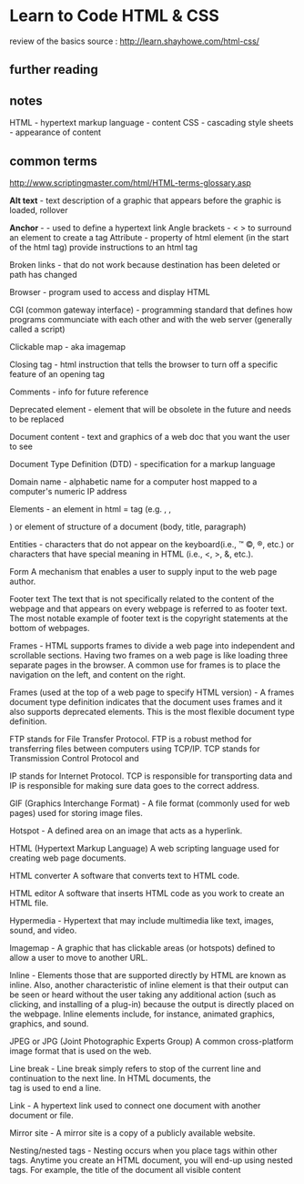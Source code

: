 # Learn to Code HTML & CSS
review of the basics
source : http://learn.shayhowe.com/html-css/

## further reading

## notes
HTML - hypertext markup language - content
CSS - cascading style sheets - appearance of content

## common terms
http://www.scriptingmaster.com/html/HTML-terms-glossary.asp

<b>Alt text</b> - text description of a graphic that appears before the graphic is loaded, rollover

<b>Anchor</b> - <a></a> - used to define a hypertext link
Angle brackets - < > to surround an element to create a tag
Attribute - property of html element (in the start of the html tag) provide instructions to an html tag

Broken links - that do not work because destination has been deleted or path has changed

Browser - program used to access and display HTML

CGI (common gateway interface) - programming standard that defines how programs communciate with each other and with the web server (generally called a script)

Clickable map - aka imagemap

Closing tag - html instruction that tells the browser to turn off a specific feature of an opening tag

Comments - info for future reference <!-- -->

Deprecated element - element that will be obsolete in the future and needs to be replaced

Document content - text and graphics of a web doc that you want the user to see

Document Type Definition (DTD) - specification for a markup language

Domain name - alphabetic name for a computer host mapped to a computer's numeric IP address

Elements - an element in html = tag (e.g. <head>, <body>, <p>) or element of structure of a document (body, title, paragraph)

Entities - characters that do not appear on the keyboard(i.e., ™ ©, ®, etc.) or characters that have special meaning in HTML (i.e., <, >, &, etc.).

Form
A mechanism that enables a user to supply input to the web page author.

Footer text
The text that is not specifically related to the content of the webpage and that appears on every webpage is referred to as footer text. The most notable example of footer text is the copyright statements at the bottom of webpages.

Frames - HTML supports frames to divide a web page into independent and scrollable sections. Having two frames on a web page is like loading three separate pages in the browser. A common use for frames is to place the navigation on the left, and content on the right.

Frames (used at the top of a web page to specify HTML version) - A frames document type definition indicates that the document uses frames and it also supports deprecated elements. This is the most flexible document type definition.

FTP stands for File Transfer Protocol. FTP is a robust method for transferring files between computers using TCP/IP. TCP stands for Transmission Control Protocol and 

IP stands for Internet Protocol. TCP is responsible for transporting data and IP is responsible for making sure data goes to the correct address.

GIF (Graphics Interchange Format) - A file format (commonly used for web pages) used for storing image files.

Hotspot - A defined area on an image that acts as a hyperlink.

HTML (Hypertext Markup Language)
A web scripting language used for creating web page documents.

HTML converter
A software that converts text to HTML code.

HTML editor
A software that inserts HTML code as you work to create an HTML file.

Hypermedia - Hypertext that may include multimedia like text, images, sound, and video.

Imagemap - A graphic that has clickable areas (or hotspots) defined to allow a user to move to another URL.

Inline - Elements those that are supported directly by HTML are known as inline. Also, another characteristic of inline element is that their output can be seen or heard without the user taking any additional action (such as clicking, and installing of a plug-in) because the output is directly placed on the webpage. Inline elements include, for instance, animated graphics, graphics, and sound.

JPEG or JPG (Joint Photographic Experts Group)
A common cross-platform image format that is used on the web.

Line break - Line break simply refers to stop of the current line and continuation to the next line. In HTML documents, the <br> tag is used to end a line.

Link - A hypertext link used to connect one document with another document or file.

Mirror site - A mirror site is a copy of a publicly available website.

Nesting/nested tags - Nesting occurs when you place tags within other tags. Anytime you create an HTML document, you will end-up using nested tags. For example, the <title>, and <body>, tags are nested inside the root <html> tag. The <body> tag is likely to also nest inside of itself other tags.

Navigating - The act of observing the content of web for some purpose.

Obsoleted element - An element that won't necessarily work in the future versions of browsers. Any obsolete element that you may be using in your website should be removed; otherwise, newer browsers would ignore that element.

Opening tag - An HTML instruction that tells the browser to turn on the feature and apply it to the document content that follows.

Out-of-line - those elements that require the user to take some additional action to see or hear the output of the element. The additional action could consist of clicking or installing of a plug-in. Examples of out-of-line elements include video, 3-D models, animations, etc.

Pixel - A collection of dots that make up a monitor's display. On color monitors, a pixel contains three dots: red, green, and blue. On monochrome monitors, a pixel contains only one dot.

Robot - A software that automatically explores the web.

Server - A software application that serves requests initiated by client programs.

Strict (used at the top of a web page to specify HTML version) The strict version indicates that the web document does not use frames or any deprecated elements. If a web document is based on a strict definition, it must have clean HTML (meaning all opened tags must be closed, attribute values surrounded by double quotation marks, etc.).

Style sheet - A style sheet includes styling syntax (rules) that dictates how your web page will look. Style sheets are very useful as they help web developers create uniform (or consistent) presentation of web pages.

Syntax - Syntax basically refers to the rules a computer language uses to perform a task. Without syntax, a computer language would not be functional or useful at all. HTML syntax dictates what and how a web page will display.

Syntax error - A syntax error basically refers to a situation in which the rules (or a rule) of the computer language are (is) broken. In HTML, depending on the syntax error you produce, the web page may look completely different than what you had intended.

Tags = the HTML code that controls the appearance of an HTML document's content.

Transitional (used at the top of a web page to specify HTML version) A document defined as transitional may include deprecated elements and all the new HTML elements. However, the document cannot contain frames.

Uploading - Think of uploading as just opposite of downloading. While uploading simply means moving/sending files to the server, downloading means getting/receiving files from the server.

World Wide Web Consortium (W3C) - An organization consisting of representatives from member companies and responsible for making rules for the World Wide Web.

## css terms
https://www.impressivewebs.com/css-terms-definitions/

http://nimbupani.com/css-vocabulary.html
Property: The style that you are applying to a selector, e.g. border.
Value: The value that the property can have, e.g. 1px.
Keyword: A word that is defined within the CSS specs and hence must never appear within quotes when used. E.g. red, solid, dotted.
Length Units:Values can be declared in units (e.g., 1px, 2%). This summarizes major units you should be concerned with.

Functional Notation: Any value that is specified as a function (an identifier followed by ()). Mainly used to denote colors, URIs, attributes, and transforms: e.g. rgba(0, 0, 0, 0.5), url('im.png'), attr('href'), scale(20). Here are some more details on functional notation.
Declaration: The set of property names and values like so:

background: red;
Declaration Block: A set of declarations within {}, e.g.

{
clear: both;
color: sky; 
}

Rule or Rule Set: Selector(s) followed by a declaration block. E.g.

#lovelyweather {
clear: both;
color: skyblue;
}  
This demo shows what each part of a ruleset means. Hover on each of the terms to see what they mean.

Selector The way you declare which elements the styles should apply to. #lovelyweather in the above example is a selector. There are different kinds of selectors:

Class: The most commonly used selector. E.g. “.cloudy” to select an element with classname cloudy (e.g. ’
’ There can be more than 1 element with the same classname.
ID: Use this sparingly. You cannot reuse an ID within the same page and used only to identify an element uniquely. E.g. <div id=lovelyweather></div>
Attribute Selector: If you use any attribute other than class or id to identify an element in a stylesheet, you would be using Attribute Selectors. You can also do basic pattern matching within an attribute selector (so if you would like to do basic pattern matching for selectors using class or ID attributes, you would want to use attribute selectors).
Pseudo-Classes: Classes that are applied to elements based on information that is not present in the markup, e.g. :first-child or :last-child. Do note that the selectors are parsed from right to left (see the demo). You cannot use section article:first-child to select the first occurrence of article, if the first child of section is h1 and not article. Likewise with the :nth-child, and :last-child pseudo-classes.
Pseudo-Elements Pseudo-elements differ from Pseudo-Classes in that they actually create an element in the document tree. This is almost the first instance of CSS modifying the HTML document tree. You should ideally use pseudo-elements with “::” instead of “:” (but most browsers accept “:” notation for CSS 2.1 pseudo-elements). Pseudo-elements are: ::first-line, ::first-letter, ::before, ::after (See the demo for how pseudo-elements work).
Combinators: The selection of an element based on its occurrence in relation to another element (chosen by the choice of combinator: whitespace, >, +, or ~). You can have:

Descendant Combinator: This is the most common usage, e.g. #lovelyweather h1.
Child Combinator: Select an element if it is a direct child of another element (and not a grandchild of that element).
Adjacent Sibling Combinator: The element that is immediately adjacent to another element.
General Sibling Combinator: The element that is adjacent, but not immediately to another element.
See demo for all these combinators.

At-Rules: Rules that begin with the @ character, e.g. @import, @page, @media, and @font-face.
Media Features: With media queries, you can target the styles depending on the feature of that particular medium. A popular use of a media feature is the min-width and max-width to detect iOS devices.
Vendor-specific Extension: Exactly what it states. They provide functionality specific to that particular vendor (i.e. the browser). They do not always necessarily represent a feature declared in a standard. Peter Beverloo maintains an exhaustive list of vendor-prefixed CSS properties by browser. See this demo for how vendor-specific extensions work.

## concepts
elements - designators that define the structure and content of objects within a page
  h1, p, a, div, span, strong, em

tags - <> surrounding an element
  opening tag <div> marks the beginning of an element
  closing tag </div> marks the end of an element
  between the elements = the content of the element

attributes - properties used to provide additional info about an element
  id, class, src, href 
  defined within the opening tag after the element name
  have a name and value

minimum required
  <!DOCTYPE html> - informs web browsers which version of HTML is used - default latest
  <html lang="en"> 
    <head>
      identifies the top of the doc and metadata, links to external files 
      <meta charset="utf-8">  character encoding of the page
      <title> this is the title </title> title of the document
    </head>
    <body>all visible content</body>
  </html>

